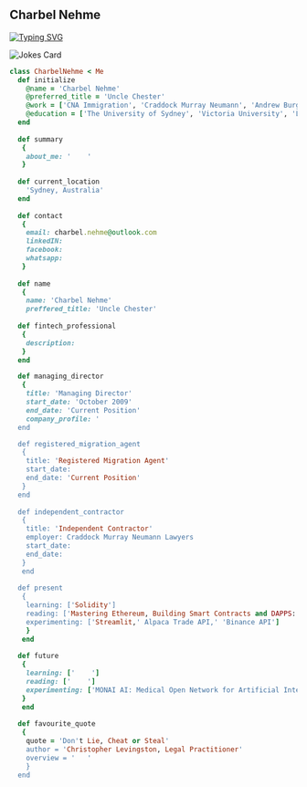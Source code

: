 <h2 align="left">
  Charbel Nehme
</h2>

[![Typing SVG](https://readme-typing-svg.herokuapp.com?color=1C6280&lines=Registered+Migration+Agent;Company+Director;Fintech+Professional;Aspiring+Blockchain+Developer)](https://git.io/typing-svg)

<!-- Markdown -->

![Jokes Card](https://readme-jokes.vercel.app/api)

```ruby
class CharbelNehme < Me
  def initialize
    @name = 'Charbel Nehme'
    @preferred_title = 'Uncle Chester'
    @work = ['CNA Immigration', 'Craddock Murray Neumann', 'Andrew Burger & Associates']
    @education = ['The University of Sydney', 'Victoria University', 'LPAB']
  end
  
  def summary
   {
    about_me: '    ' 
   }
   
  def current_location
    'Sydney, Australia'
  end
  
  def contact
   {
    email: charbel.nehme@outlook.com
    linkedIN: 
    facebook: 
    whatsapp: 
   }
  
  def name
   {
    name: 'Charbel Nehme'
    preffered_title: 'Uncle Chester'
    
  def fintech_professional
   {
    description: 
   }
  end 

  def managing_director
   {
    title: 'Managing Director'
    start_date: 'October 2009'
    end_date: 'Current Position'
    company_profile: '
  end

  def registered_migration_agent
   {
    title: 'Registered Migration Agent'
    start_date: 
    end_date: 'Current Position'
   }
  end 
  
  def independent_contractor
   { 
    title: 'Independent Contractor'
    employer: Craddock Murray Neumann Lawyers
    start_date:
    end_date:
   }
   end
  
  def present
   {
    learning: ['Solidity']
    reading: ['Mastering Ethereum, Building Smart Contracts and DAPPS: Andreas M. Antonopoloulos and Dr. Gavin Wood']
    experimenting: ['Streamlit,' Alpaca Trade API,' 'Binance API']
    }
   end
  
  def future
   {
    learning: ['    ']
    reading: ['    ']
    experimenting: ['MONAI AI: Medical Open Network for Artificial Intelligence']
   }
   end
 
  def favourite_quote
   {
    quote = 'Don't Lie, Cheat or Steal'
    author = 'Christopher Levingston, Legal Practitioner'
    overview = '   '
    }
  end
```
